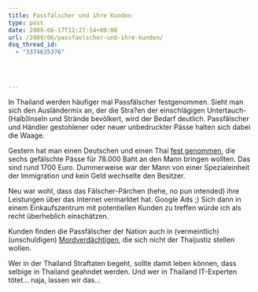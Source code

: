 ```yaml
---
title: Passfälscher und ihre Kunden
type: post
date: 2009-06-17T12:27:54+00:00
url: /2009/06/passfaelscher-und-ihre-kunden/
dsq_thread_id:
  - "3374635376"




---
```

In Thailand werden häufiger mal Passfälscher festgenommen. Sieht man sich den Ausländermix an, der die Stra?en der einschlägigen Untertauch-(Halb)Inseln und Strände bevölkert, wird der Bedarf deutlich. Passfälscher und Händler gestohlener oder neuer unbedruckter Pässe halten sich dabei die Waage.

Gestern hat man einen Deutschen und einen Thai [fest genommen][1], die sechs gefälschte Pässe für 78.000 Baht an den Mann bringen wollten. Das sind rund 1700 Euro. Dummerweise war der Mann von einer Spezialeinheit der Immigration und kein Geld wechselte den Besitzer.

Neu war wohl, dass das Fälscher-Pärchen (hehe, no pun intended) ihre Leistungen über das Internet vermarktet hat. Google Ads ;) Sich dann in einem Einkaufszentrum mit potentiellen Kunden zu treffen würde ich als recht überheblich einschätzen.

Kunden finden die Passfälscher der Nation auch in (vermeintlich) (unschuldigen) [Mordverdächtigen][2], die sich nicht der Thaijustiz stellen wollen.

Wer in der Thailand Straftaten begeht, sollte damit leben können, dass selbige in Thailand geahndet werden. Und wer in Thailand IT-Experten tötet... naja, lassen wir das...

 [1]: http://www.nationmultimedia.com/2009/06/18/national/national_30105419.php
 [2]: http://www.abendzeitung.de/bayern/113135
